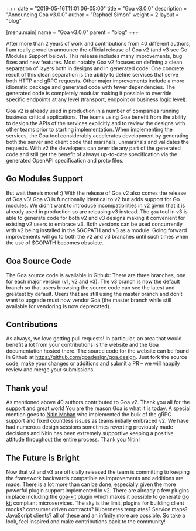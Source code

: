 +++
date = "2019-05-16T11:01:06-05:00"
title = "Goa v3.0.0"
description = "Announcing Goa v3.0.0"
author = "Raphael Simon"
weight = 2
layout = "blog"

[menu.main]
name = "Goa v3.0.0"
parent = "blog"
+++

After more than 2 years of work and contributions from 40 different authors, I
am really proud to announce the official release of Goa v2 (and v3 see Go
Modules Support below). This release includes many improvements, bug fixes and
new features. Most notably Goa v2 focuses on defining a clean separation of
layers both in designs and in generated code. One concrete result of this clean
separation is the ability to define services that serve both HTTP and gRPC
requests. Other major improvements include a more idiomatic package and
generated code with fewer dependencies. The generated code is completely modular
making it possible to override specific endpoints at any level (transport,
endpoint or business logic level).

Goa v2 is already used in production in a number of companies running business
critical applications. The teams using Goa benefit from the ability to design
the APIs of the services explicitly and to review the designs with other teams
prior to starting implementation. When implementing the services, the Goa tool
considerably accelerates development by generating both the server and client
code that marshals, unmarshals and validates the requests. With v2 the
developers can override any part of the generated code and still get the benefit
of always up-to-date specification via the generated OpenAPI specification and
proto files.

## Go Modules Support

But wait there’s more! :) With the release of Goa v2 also comes the release of
Goa v3! Goa v3 is functionally identical to v2 but adds support for Go modules.
We didn’t want to introduce incompatibilities in v2 given that it is already
used in production so are releasing v3 instead. The `goa` tool in v3 is able to
generate code for both v2 and v3 designs making it convenient for existing v2
users to embrace v3. Both versions can be used concurrently with v2 being
installed in the $GOPATH and v3 as a module. Going forward improvements will go
to both the v2 and v3 branches until such times when the use of $GOPATH becomes
obsolete.

## Goa Source Code

The Goa source code is available in Github: There are three branches, one for
each major version (v1, v2 and v3). The v3 branch is now the default branch so
that users browsing the source code can see the latest and greatest by default.
Users that are still using the master branch and don’t want to upgrade must now
vendor Goa (the master branch while still available for vendoring is now
deprecated).

## Contributions

As always, we love getting pull requests! In particular, an area that would
benefit a lot from your contributions is the website and the Goa documentation
hosted there. The source code for the website can be found in Github at
https://github.com/goadesign/goa.design. Just fork the source code, make your
changes or additions and submit a PR – we will happily review and merge your
submissions.

## Thank you!

As mentioned above 40 authors contributed to Goa v2. Thank you all for the
support and great work! You are the reason Goa is what it is today. A special
mention goes to [Nitin Mohan](https://github.com/nitinmohan87) who implemented
the bulk of the gRPC support and fixed countless issues as teams initially
embraced v2. We have had numerous design sessions sometimes reverting previously
made decisions and Nitin has been extremely supportive keeping a positive
attitude throughout the entire process. Thank you Nitin!

## The Future is Bright

Now that v2 and v3 are officially released the team is committing to keeping the
framework backwards compatible as improvements and additions are made. There is
a lot more than can be done, especially given the more powerful plugin support
implemented in v2. There are already a few plugins in place including the
[goa-kit](https://github.com/goadesign/plugins/tree/master/goakit) plugin which
makes it possible to generate [Go kit](https://gokit.io) compliant
microservices. The sky is the limit, plugins for building client mocks? consumer
driven contracts? Kubernetes templates? Service maps? JavaScript clients? all of
these and an infinity more are possible. So take a look, feel inspired and make
contributions back to the community!
